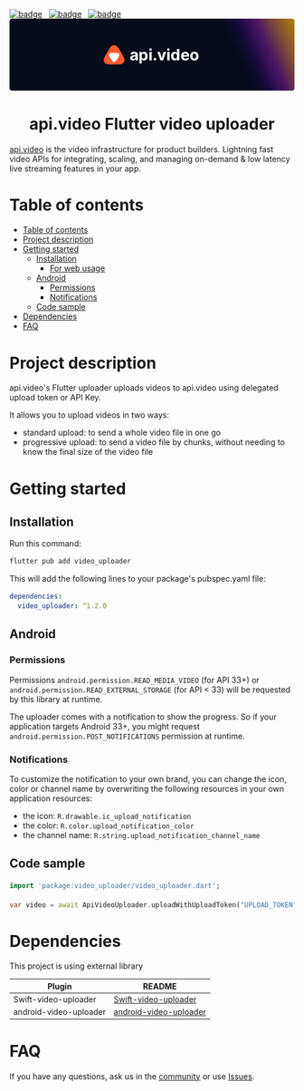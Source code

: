 [![badge](https://img.shields.io/twitter/follow/api_video?style=social)](https://twitter.com/intent/follow?screen_name=api_video)
&nbsp; [![badge](https://img.shields.io/github/stars/apivideo/api.video-flutter-uploader?style=social)](https://github.com/apivideo/api.video-flutter-uploader)
&nbsp; [![badge](https://img.shields.io/discourse/topics?server=https%3A%2F%2Fcommunity.api.video)](https://community.api.video)
![](https://github.com/apivideo/.github/blob/main/assets/apivideo_banner.png)
<h1 align="center">api.video Flutter video uploader</h1>

[api.video](https://api.video) is the video infrastructure for product builders. Lightning fast
video APIs for integrating, scaling, and managing on-demand & low latency live streaming features in
your app.

# Table of contents

- [Table of contents](#table-of-contents)
- [Project description](#project-description)
- [Getting started](#getting-started)
    - [Installation](#installation)
        - [For web usage](#for-web-usage)
    - [Android](#android)
        - [Permissions](#permissions)
        - [Notifications](#notifications)
    - [Code sample](#code-sample)
- [Dependencies](#dependencies)
- [FAQ](#faq)

# Project description

api.video's Flutter uploader uploads videos to api.video using delegated upload token or API Key.

It allows you to upload videos in two ways:

- standard upload: to send a whole video file in one go
- progressive upload: to send a video file by chunks, without needing to know the final size of the
  video file

# Getting started

## Installation

Run this command:

```bash
flutter pub add video_uploader
 ```

This will add the following lines to your package's pubspec.yaml file:

``` yaml
dependencies:
  video_uploader: ^1.2.0
```

## Android

### Permissions

Permissions `android.permission.READ_MEDIA_VIDEO` (for API 33+)
or `android.permission.READ_EXTERNAL_STORAGE` (for API < 33) will be requested by this library at
runtime.

The uploader comes with a notification to show the progress. So if your application targets Android
33+, you might request `android.permission.POST_NOTIFICATIONS` permission at runtime.

### Notifications

To customize the notification to your own brand, you can change the icon, color or channel name by
overwriting the following resources in your own application resources:

- the icon: `R.drawable.ic_upload_notification`
- the color: `R.color.upload_notification_color`
- the channel name: `R.string.upload_notification_channel_name`

## Code sample

```dart
import 'package:video_uploader/video_uploader.dart';

var video = await ApiVideoUploader.uploadWithUploadToken("UPLOAD_TOKEN", "path/to/my-video.mp4");
```

# Dependencies

This project is using external library

| Plugin                 | README                                                                           |
|------------------------|----------------------------------------------------------------------------------|
| Swift-video-uploader   | [Swift-video-uploader](https://github.com/apivideo/api.video-swift-uploader)     |
| android-video-uploader | [android-video-uploader](https://github.com/apivideo/api.video-android-uploader) |

# FAQ

If you have any questions, ask us in the [community](https://community.api.video) or
use [Issues](https://github.com/apivideo/api.video-flutter-uploader/issues).
